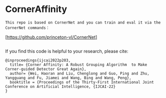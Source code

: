 # CornerAffinity
```
This repo is based on CornerNet and you can train and eval it via the CornerNet commands：
```
[https://github.com/princeton-vl/CornerNet]
```
```
If you find this code is helpful to your research, please cite:
```
@inproceedings{ijcai2022p203,
  title= {Corner Affinity: A Robust Grouping Algorithm  to Make Corner-guided Detector Great Again},
  author= {Wei, Haoran and Liu, Chenglong and Guo, Ping and Zhu, Yangguang and Fu, Jiamei and Wang, Bing and Wang, Peng},
  booktitle = {Proceedings of the Thirty-First International Joint Conference on Artificial Intelligence, {IJCAI-22}
}
```
